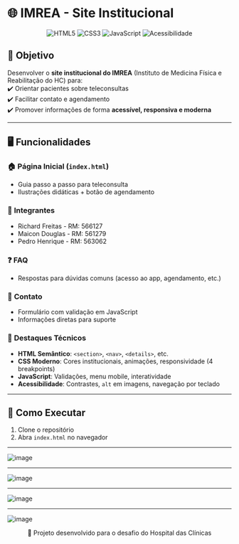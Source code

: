 # 🌐 IMREA - Site Institucional  

<div align="center">  
  <img src="https://img.shields.io/badge/HTML5-E34F26?style=for-the-badge&logo=html5&logoColor=white" alt="HTML5">  
  <img src="https://img.shields.io/badge/CSS3-1572B6?style=for-the-badge&logo=css3&logoColor=white" alt="CSS3">  
  <img src="https://img.shields.io/badge/JavaScript-F7DF1E?style=for-the-badge&logo=javascript&logoColor=black" alt="JavaScript">  
  <img src="https://img.shields.io/badge/Accessibility-FFA500?style=for-the-badge&logo=accessibility&logoColor=white" alt="Acessibilidade">  
</div>  

## 🎯 Objetivo  
Desenvolver o **site institucional do IMREA** (Instituto de Medicina Física e Reabilitação do HC) para:  
✔️ Orientar pacientes sobre teleconsultas  
✔️ Facilitar contato e agendamento  
✔️ Promover informações de forma **acessível, responsiva e moderna**  

---  

## 🖥️ Funcionalidades  

### 🏠 **Página Inicial** (`index.html`)  
- Guia passo a passo para teleconsulta  
- Ilustrações didáticas + botão de agendamento  

### 👥 **Integrantes**  
- Richard Freitas - RM: 566127
- Maicon Douglas - RM: 561279 
- Pedro Henrique - RM: 563062

### ❓ **FAQ**  
- Respostas para dúvidas comuns (acesso ao app, agendamento, etc.)  

### 📧 **Contato**  
- Formulário com validação em JavaScript  
- Informações diretas para suporte  

### 🌟 **Destaques Técnicos**  
- **HTML Semântico**: `<section>`, `<nav>`, `<details>`, etc.  
- **CSS Moderno**: Cores institucionais, animações, responsividade (4 breakpoints)  
- **JavaScript**: Validações, menu mobile, interatividade  
- **Acessibilidade**: Contrastes, `alt` em imagens, navegação por teclado  

---  

## 🚀 Como Executar  
1. Clone o repositório  
2. Abra `index.html` no navegador  

---  

![image](https://github.com/user-attachments/assets/a95254eb-1f9c-4bdc-8b59-80e275540e6b)

---

![image](https://github.com/user-attachments/assets/4f364f9a-d55c-45b9-86b8-7493e899c124)

---

![image](https://github.com/user-attachments/assets/cc7ca238-d7a0-426f-9ca8-bbdfab19b810)

---

![image](https://github.com/user-attachments/assets/b0ef1d9c-f2ba-43a3-9785-7046201d3b1c)




<div align="center">

📌 Projeto desenvolvido para o desafio do Hospital das Clínicas  
</div>  
